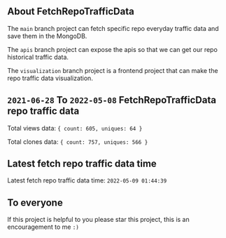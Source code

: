 ## About FetchRepoTrafficData

The `main` branch project can fetch specific repo everyday traffic data and save them in the MongoDB.

The `apis` branch project can expose the apis so that we can get our repo historical traffic data.

The `visualization` branch project is a frontend project that can make the repo traffic data visualization.

## `2021-06-28` To `2022-05-08` FetchRepoTrafficData repo traffic data

Total views data: `{ count: 605, uniques: 64 }`

Total clones data: `{ count: 757, uniques: 566 }`

## Latest fetch repo traffic data time

Latest fetch repo traffic data time: `2022-05-09 01:44:39`

## To everyone

If this project is helpful to you please star this project, this is an encouragement to me `:)`



